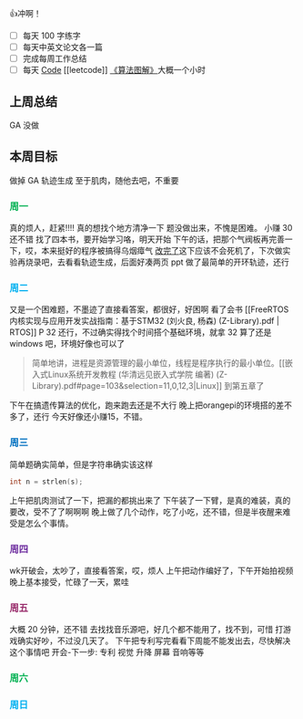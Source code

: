 👍冲啊！
- [ ] 每天 100 字练字
- [ ] 每天中英文论文各一篇
- [ ] 完成每周工作总结
- [ ] 每天 [Code](https://leetcode.cn/studyplan/top-interview-150/) [[leetcode]] [《算法图解》](https://www.bilibili.com/video/BV1PN4y1Q73P/?spm_id_from=333.788&vd_source=d3ee14ef6a5aeafdb4ae42baa01c2793)大概一个小时
## 上周总结

  GA 没做

## 本周目标

  做掉 GA 轨迹生成
  至于肌肉，随他去吧，不重要

### <font color="#00b050">周一</font>

真的烦人，赶紧!!!! 真的想找个地方清净一下
题没做出来，不愧是困难。
小赚 30 还不错
找了四本书，要开始学习咯，明天开始
下午的话，把那个气阀板再完善一下，哎，本来挺好的程序被搞得乌烟瘴气
[改完了](https://gitlab.zjutrobot.com/softrobotlab/doublearmery/itv24/-/commit/e0f28e727998af25714a265182a19a6ec5bb0738)这下应该不会死机了，下次做实验再烧录吧，去看看轨迹生成，后面好凑两页 ppt
做了最简单的开环轨迹，还行

### <font color="#00b0f0">周二</font>

  又是一个困难题，不墨迹了直接看答案，都很好，好困啊
  看了会书 [[FreeRTOS内核实现与应用开发实战指南：基于STM32 (刘火良, 杨森) (Z-Library).pdf | RTOS]] P 32 还行，不过确实得找个时间搭个基础环境，就拿 32 算了还是 windows 吧，环境好像也可以了
  > 简单地讲，进程是资源管理的最小单位，线程是程序执行的最小单位。[[嵌入式Linux系统开发教程 (华清远见嵌入式学院 编著) (Z-Library).pdf#page=103&selection=11,0,12,3|Linux]]
  到第五章了

下午在搞遗传算法的优化，跑来跑去还是不大行
晚上把orangepi的环境搭的差不多了，还行
今天好像还小赚15，不错。
### <font color="#0070c0">周三</font>

简单题确实简单，但是字符串确实该这样
  ```c
  int n = strlen(s);
```
上午把肌肉测试了一下，把漏的都挑出来了
下午装了一下臂，是真的难装，真的要改，受不了了啊啊啊
晚上做了几个动作，吃了小吃，还不错，但是半夜醒来难受是怎么个事情。
### <font color="#7030a0">周四</font>

  wk开破会，太吵了，直接看答案，哎，烦人
  上午把动作编好了，下午开始拍视频
  晚上基本接受，忙碌了一天，累哇
### <font color="#972969">周五</font>

  大概 20 分钟，还不错
  去找找音乐源吧，好几个都不能用了，找不到，可惜
  打游戏确实好吵，不过没几天了。
  下午把专利写完看看下周能不能发出去，尽快解决这个事情吧
  开会-下一步: 专利 视觉 升降 屏幕 音响等等
  

### <font color="#00b050">周六</font>

  

### <font color="#00b0f0">周日</font>

